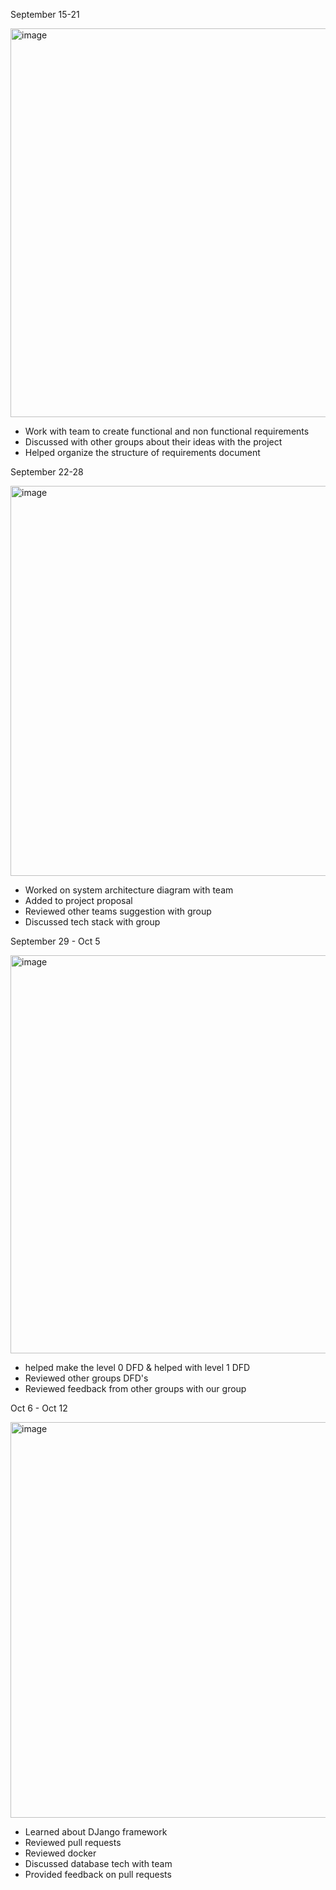 
September 15-21

<img width="1069" height="622" alt="image" src="https://github.com/user-attachments/assets/3ebfb261-388d-4c7e-a261-48bf1b64e3c2" />

- Work with team to create functional and non functional requirements
- Discussed with other groups about their ideas with the project
- Helped organize the structure of requirements document

September 22-28

<img width="1087" height="624" alt="image" src="https://github.com/user-attachments/assets/9f56a55c-d0f2-421a-af64-4851ca4f6b85" />

- Worked on system architecture diagram with team
- Added to project proposal
- Reviewed other teams suggestion with group
- Discussed tech stack with group

September 29 - Oct 5


<img width="1090" height="637" alt="image" src="https://github.com/user-attachments/assets/f82c3e9c-3457-4514-93be-cc2e7545ca86" />

- helped make the level 0 DFD & helped with level 1 DFD
- Reviewed other groups DFD's
- Reviewed feedback from other groups with our group

Oct 6 - Oct 12

<img width="1079" height="633" alt="image" src="https://github.com/user-attachments/assets/4c82df6e-f3df-48c5-abe7-9bfca3c40b4f" />

- Learned about DJango framework
- Reviewed pull requests
- Reviewed docker
- Discussed database tech with team
- Provided feedback on pull requests

